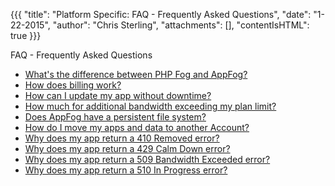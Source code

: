 {{{
  "title": "Platform Specific: FAQ - Frequently Asked Questions",
  "date": "1-22-2015",
  "author": "Chris Sterling",
  "attachments": [],
  "contentIsHTML": true
}}}

<p><span class="wysiwyg-font-size-large">FAQ - Frequently Asked Questions</span></p>
<ul>
<li><a href="what-s-the-difference-between-php-fog-and-appfog/">What's the difference between PHP Fog and AppFog?</a></li>
<li><a href="billing-process-overview.md">How does billing work?</a></li>
<li><a href="scaling-your-application-on-paas.md">How can I update my app without downtime?</a></li>
<li><a href="how-much-for-additional-bandwidth-exceeding-my-plan-limit.md">How much for additional bandwidth exceeding my plan limit?</a></li>
<li><a href="how-can-i-update-my-app-without-downtime.md">Does AppFog have a persistent file system?</a></li>
<li><a href="how-do-i-move-my-apps-and-data-to-another-account.md">How do I move my apps and data to another Account?</a></li>
<li><a href="why-does-my-app-return-a-410-removed-error.md">Why does my app return a 410 Removed error?</a></li>
<li><a href="why-does-my-app-return-a-429-calm-down-error.md">Why does my app return a 429 Calm Down error?</a></li>
<li><a href="why-does-my-app-return-a-509-bandwidth-exceeded-error.md">Why does my app return a 509 Bandwidth Exceeded error?</a></li>
<li><a href="why-does-my-app-return-a-510-in-progress-error.md">Why does my app return a 510 In Progress error?</a></li>
</ul>
